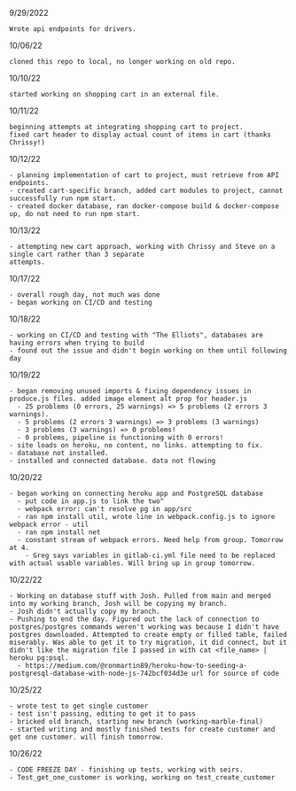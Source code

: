 9/29/2022

    Wrote api endpoints for drivers.

10/06/22

    cloned this repo to local, no longer working on old repo.

10/10/22

    started working on shopping cart in an external file.

10/11/22

    beginning attempts at integrating shopping cart to project.
    fixed cart header to display actual count of items in cart (thanks Chrissy!)

10/12/22

    - planning implementation of cart to project, must retrieve from API endpoints.
    - created cart-specific branch, added cart modules to project, cannot successfully run npm start.
    - created docker database, ran docker-compose build & docker-compose up, do not need to run npm start. 

10/13/22

    - attempting new cart approach, working with Chrissy and Steve on a single cart rather than 3 separate 
    attempts.

10/17/22

    - overall rough day, not much was done
    - began working on CI/CD and testing

10/18/22

    - working on CI/CD and testing with "The Elliots", databases are having errors when trying to build
    - found out the issue and didn't begin working on them until following day

10/19/22

    - began removing unused imports & fixing dependency issues in produce.js files. added image element alt prop for header.js
      - 25 problems (0 errors, 25 warnings) => 5 problems (2 errors 3 warnings).
      - 5 problems (2 errors 3 warnings) => 3 problems (3 warnings)
      - 3 problems (3 warnings) => 0 problems!
      - 0 problems, pipeline is functioning with 0 errors!
    - site loads on heroku, no content, no links. attempting to fix.
    - database not installed.
    - installed and connected database. data not flowing

10/20/22

    - began working on connecting heroku app and PostgreSQL database
      - put code in app.js to link the two^
      - webpack error: can't resolve pg in app/src
      - ran npm install util, wrote line in webpack.config.js to ignore webpack error - util
      - ran npm install net
      - constant stream of webpack errors. Need help from group. Tomorrow at 4.
        - Greg says variables in gitlab-ci.yml file need to be replaced with actual usable variables. Will bring up in group tomorrow.

10/22/22

    - Working on database stuff with Josh. Pulled from main and merged into my working branch, Josh will be copying my branch.
    - Josh didn't actually copy my branch. 
    - Pushing to end the day. Figured out the lack of connection to postgres/postgres commands weren't working was because I didn't have postgres downloaded. Attempted to create empty or filled table, failed miserably. Was able to get it to try migration, it did connect, but it didn't like the migration file I passed in with cat <file_name> | heroku pg:psql. 
      - https://medium.com/@ronmartin89/heroku-how-to-seeding-a-postgresql-database-with-node-js-742bcf034d3e url for source of code

10/25/22

    - wrote test to get single customer
    - test isn't passing, editing to get it to pass
    - bricked old branch, starting new branch (working-marble-final)
    - started writing and mostly finished tests for create customer and get one customer. will finish tomorrow.

10/26/22

    - CODE FREEZE DAY - finishing up tests, working with seirs. 
    - Test_get_one_customer is working, working on test_create_customer